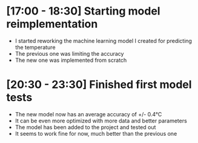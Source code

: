 # [17:00 - 18:30] Starting model reimplementation
- I started reworking the machine learning model I created for predicting the temperature
- The previous one was limiting the accuracy
- The new one was implemented from scratch

# [20:30 - 23:30] Finished first model tests
- The new model now has an average accuracy of +/- 0.4°C
- It can be even more optimized with more data and better parameters
- The model has been added to the project and tested out
- It seems to work fine for now, much better than the previous one